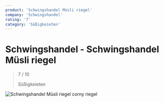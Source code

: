```yaml
---
product: 'Schwingshandel Müsli riegel'
company: 'Schwingshandel'
rating: '7'
category: 'Süßigkeieten'
---
```


# Schwingshandel - Schwingshandel Müsli riegel
>
> 7 / 10
>
> Süßigkeieten

![Schwingshandel Müsli riegel](./assets/schwingshandel-schwingshandel-müsli-riegel-5d43e261-d651-4eb5-a983-33f80e16a022.jpg)
corny riegel
